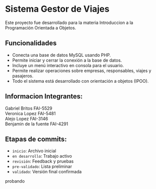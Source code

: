 # Sistema Gestor de Viajes

Este proyecto fue desarrollado para la materia Introduccion a la Programación Orientada a Objetos.

## Funcionalidades

- Conecta una base de datos MySQL usando PHP.
- Permite iniciar y cerrar la conexión a la base de datos.
- Incluye un menú interactivo en consola para el usuario.
- Permite realizar operaciones sobre empresas, responsables, viajes y pasajeros.
- Todo el sistema está desarrollado con orientación a objetos (IPOO).

## Informacion Integrantes:

Gabriel Britos FAI-5529  
Veronica Lopez FAI-5481  
Alejo Lopez FAI-3146  
Benjamin de la fuente FAI-4291  

## Etapas de commits:

- `inicio`: Archivo inicial
- `en desarrollo`: Trabajo activo
- `revisión`: Feedback y pruebas
- `pre-validado`: Lista preliminar
- `validado`: Versión final confirmada

probando